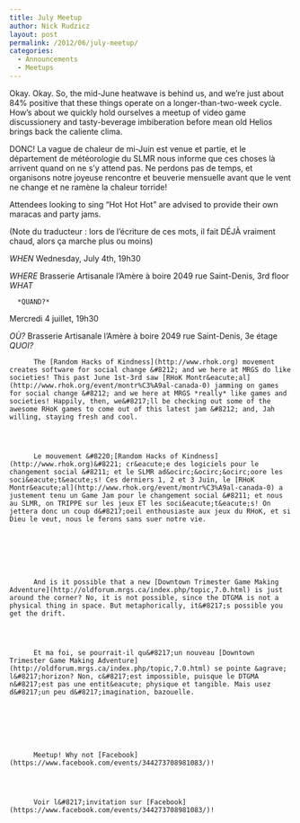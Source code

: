 ```yaml
---
title: July Meetup
author: Nick Rudzicz
layout: post
permalink: /2012/06/july-meetup/
categories:
  - Announcements
  - Meetups
---
```


  Okay. Okay. So, the mid-June heatwave is behind us, and we&#8217;re just about 84% positive that these things operate on a longer-than-two-week cycle. How&#8217;s about we quickly hold ourselves a meetup of video game discussionery and tasty-beverage imbiberation before mean old Helios brings back the caliente clima.




  DONC! La vague de chaleur de mi-Juin est venue et partie, et le d&eacute;partement de m&eacute;t&eacute;orologie du SLMR nous informe que ces choses l&agrave; arrivent quand on ne s&#8217;y attend pas. Ne perdons pas de temps, et organisons notre joyeuse rencontre et beuverie mensuelle avant que le vent ne change et ne ram&egrave;ne la chaleur torride!









  Attendees looking to sing &#8220;Hot Hot Hot&#8221; are advised to provide their own maracas and party jams.




  (Note du traducteur : lors de l&#8217;&eacute;criture de ces mots, il fait D&Eacute;J&Agrave; vraiment chaud, alors &ccedil;a marche plus ou moins)








  *WHEN*
 Wednesday, July 4th, 19h30</p> <p>
    *WHERE*
 Brasserie Artisanale l’Am&egrave;re &agrave; boire
 2049 rue Saint-Denis, 3rd floor
*WHAT*

      *QUAND?*
 Mercredi 4 juillet, 19h30</p> <p>
        *O&Ugrave;?*
 Brasserie Artisanale l&#8217;Am&egrave;re &agrave; boire
 2049 rue Saint-Denis, 3e &eacute;tage
*QUOI?*
 

        

        
        
          The [Random Hacks of Kindness](http://www.rhok.org) movement creates software for social change &#8212; and we here at MRGS do like societies! This past June 1st-3rd saw [RHoK Montr&eacute;al](http://www.rhok.org/event/montr%C3%A9al-canada-0) jamming on games for social change &#8212; and we here at MRGS *really* like games and societies! Happily, then, we&#8217;ll be checking out some of the awesome RHoK games to come out of this latest jam &#8212; and, Jah willing, staying fresh and cool.
        

        
        
          Le mouvement &#8220;[Random Hacks of Kindness](http://www.rhok.org)&#8221; cr&eacute;e des logiciels pour le changement social &#8211; et le SLMR ad&ocirc;&ocirc;&ocirc;oore les soci&eacute;t&eacute;s! Ces derniers 1, 2 et 3 Juin, le [RHoK Montr&eacute;al](http://www.rhok.org/event/montr%C3%A9al-canada-0) a justement tenu un Game Jam pour le changement social &#8211; et nous au SLMR, on TRIPPE sur les jeux ET les soci&eacute;t&eacute;s! On jettera donc un coup d&#8217;oeil enthousiaste aux jeux du RHoK, et si Dieu le veut, nous le ferons sans suer notre vie.
        

        
        
        


          And is it possible that a new [Downtown Trimester Game Making Adventure](http://oldforum.mrgs.ca/index.php/topic,7.0.html) is just around the corner? No, it is not possible, since the DTGMA is not a physical thing in space. But metaphorically, it&#8217;s possible you get the drift.
        

        
        
          Et ma foi, se pourrait-il qu&#8217;un nouveau [Downtown Trimester Game Making Adventure](http://oldforum.mrgs.ca/index.php/topic,7.0.html) se pointe &agrave; l&#8217;horizon? Non, c&#8217;est impossible, puisque le DTGMA n&#8217;est pas une entit&eacute; physique et tangible. Mais usez d&#8217;un peu d&#8217;imagination, bazouelle.
        

        
        
        


          Meetup! Why not [Facebook](https://www.facebook.com/events/344273708981083/)!
        

        
        
          Voir l&#8217;invitation sur [Facebook](https://www.facebook.com/events/344273708981083/)!

        

        
        
        

